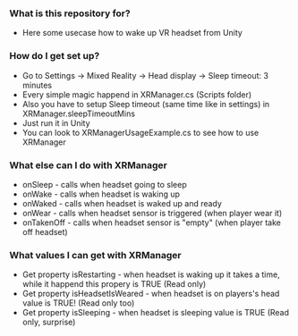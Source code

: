 ### What is this repository for? ###

* Here some usecase how to wake up VR headset from Unity

### How do I get set up? ###

* Go to Settings -> Mixed Reality -> Head display -> Sleep timeout: 3 minutes
* Every simple magic happend in XRManager.cs (Scripts folder)
* Also you have to setup Sleep timeout (same time like in settings) in XRManager.sleepTimeoutMins
* Just run it in Unity
* You can look to XRManagerUsageExample.cs to see how to use XRManager 

### What else can I do with XRManager ###

* onSleep - calls when headset going to sleep
* onWake - calls when headset is waking up
* onWaked - calls when headset is waked up and ready
* onWear - calls when headset sensor is triggered (when player wear it)
* onTakenOff - calls when headset sensor is "empty" (when player take off headset)

### What values I can get with XRManager ###

* Get property isRestarting - when headset is waking up it takes a time, while it happend this propery is TRUE (Read only)
* Get property isHeadsetIsWeared - when headset is on players's head value is TRUE! (Read only too)
* Get property isSleeping - when headset is sleeping value is TRUE (Read only, surprise)

